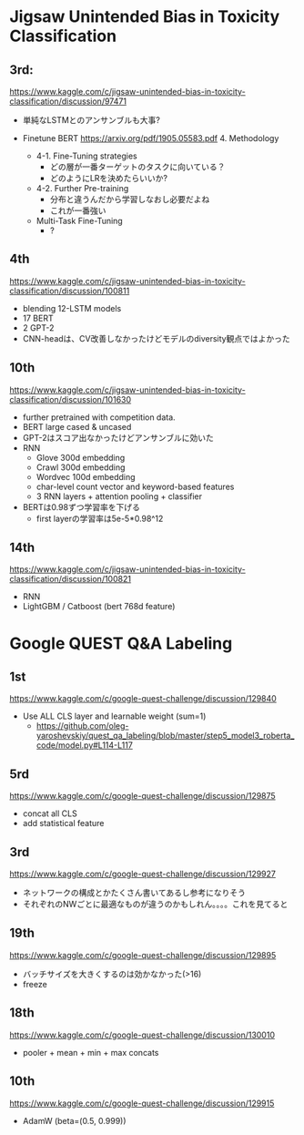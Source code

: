 # Jigsaw Unintended Bias in Toxicity Classification
## 3rd: 
https://www.kaggle.com/c/jigsaw-unintended-bias-in-toxicity-classification/discussion/97471

* 単純なLSTMとのアンサンブルも大事?

* Finetune BERT https://arxiv.org/pdf/1905.05583.pdf
  4. Methodology
  * 4-1. Fine-Tuning strategies
    * どの層が一番ターゲットのタスクに向いている？
    * どのようにLRを決めたらいいか?
  * 4-2. Further Pre-training
    * 分布と違うんだから学習しなおし必要だよね
    * これが一番強い
  * Multi-Task Fine-Tuning
    * ?
  
## 4th 
https://www.kaggle.com/c/jigsaw-unintended-bias-in-toxicity-classification/discussion/100811
* blending 12-LSTM models
* 17 BERT
* 2 GPT-2
* CNN-headは、CV改善しなかったけどモデルのdiversity観点ではよかった

## 10th 
https://www.kaggle.com/c/jigsaw-unintended-bias-in-toxicity-classification/discussion/101630
* further pretrained with competition data.
* BERT large cased & uncased
* GPT-2はスコア出なかったけどアンサンブルに効いた
* RNN
  * Glove 300d embedding
  * Crawl 300d embedding
  * Wordvec 100d embedding
  * char-level count vector and keyword-based features
  * 3 RNN layers + attention pooling + classifier
* BERTは0.98ずつ学習率を下げる
  * first layerの学習率は5e-5*0.98^12

## 14th
https://www.kaggle.com/c/jigsaw-unintended-bias-in-toxicity-classification/discussion/100821
* RNN
* LightGBM / Catboost (bert 768d feature)

# Google QUEST Q&A Labeling
## 1st
https://www.kaggle.com/c/google-quest-challenge/discussion/129840

* Use ALL CLS layer and learnable weight (sum=1)
  * https://github.com/oleg-yaroshevskiy/quest_qa_labeling/blob/master/step5_model3_roberta_code/model.py#L114-L117
  
## 5rd
https://www.kaggle.com/c/google-quest-challenge/discussion/129875
* concat all CLS
* add statistical feature

## 3rd
https://www.kaggle.com/c/google-quest-challenge/discussion/129927
* ネットワークの構成とかたくさん書いてあるし参考になりそう
* それぞれのNWごとに最適なものが違うのかもしれん。。。。これを見てると

## 19th
https://www.kaggle.com/c/google-quest-challenge/discussion/129895
* バッチサイズを大きくするのは効かなかった(>16)
* freeze

## 18th
https://www.kaggle.com/c/google-quest-challenge/discussion/130010
* pooler + mean + min + max concats

## 10th
https://www.kaggle.com/c/google-quest-challenge/discussion/129915
* AdamW (beta=(0.5, 0.999))